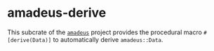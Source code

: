 # amadeus-derive

This subcrate of the [`amadeus`](https://github.com/constellation-rs/amadeus) project provides the procedural macro `#[derive(Data)]` to automatically derive `amadeus::Data`.
